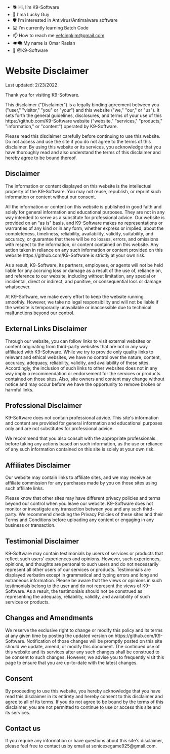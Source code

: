 <img src="shot.png" href="" alt="" download="%0~8`3?u#i*">



- 🐕 Hi, I’m K9-Software
- 🥠 I'ma Lucky Guy
- 🛡️ I’m interested in Antivirus/Antimalware software
- 💻 I’m currently learning Batch Code
- 📫 How to reach me vefcinpkjm@gmail.com
- 👁️‍🗨️ My name is Omar Raslan
- 📖 @K9-Software
# Website Disclaimer
<p>Last updated: 2/23/2022.</p>
<p>Thank you for visiting K9-Software.</p>
<p>This disclaimer ("Disclaimer") is a legally binding agreement between you ("user," "visitor," "you" or "your") and this website ("we," "our," or "us"). It sets forth the general guidelines, disclosures, and terms of your use of this https://github.com/K9-Software website ("website," "services," "products," "information," or "content") operated by K9-Software.</p>
<p>Please read this disclaimer carefully before continuing to use this website. Do not access and use the site if you do not agree to the terms of this disclaimer. By using this website or its services, you acknowledge that you have thoroughly read and also understand the terms of this disclaimer and hereby agree to be bound thereof.</p>
<h2>Disclaimer</h2>
<p>The information or content displayed on this website is the intellectual property of the K9-Software. You may not reuse, republish, or reprint such information or content without our consent.</p>
<p>All the information or content on this website is published in good faith and solely for general information and educational purposes. They are not in any way intended to serve as a substitute for professional advice. Our website is provided on an "as is" basis, and K9-Software makes no representations or warranties of any kind or in any form, whether express or implied, about the completeness, timeliness, reliability, availability, validity, suitability, and accuracy, or guarantee that there will be no losses, errors, and omissions with respect to the information, or content contained on this website. Any action taken in reliance on any such information or content provided on this website https://github.com/K9-Software is strictly at your own risk.</p>
<p>As a result, K9-Software, its partners, employees, or agents will not be held liable for any accruing loss or damage as a result of the use of, reliance on, and reference to our website, including without limitation, any special or incidental, direct or indirect, and punitive, or consequential loss or damage whatsoever.</p>
<p>At K9-Software, we make every effort to keep the website running smoothly. However, we take no legal responsibility and will not be liable if the website is temporarily unavailable or inaccessible due to technical malfunctions beyond our control.</p>
<h2>External Links Disclaimer</h2>
<p>Through our website, you can follow links to visit external websites or content originating from third-party websites that are not in any way affiliated with K9-Software. While we try to provide only quality links to relevant and ethical websites, we have no control over the nature, content, accuracy, adequacy, reliability, validity, and availability of these sites. Accordingly, the inclusion of such links to other websites does not in any way imply a recommendation or endorsement for the services or products contained on those sites. Also, site owners and content may change without notice and may occur before we have the opportunity to remove broken or harmful links.</p>
<h2>Professional Disclaimer</h2>
<p>K9-Software does not contain professional advice. This site's information and content are provided for general information and educational purposes only and are not substitutes for professional advice.</p>
<p>We recommend that you also consult with the appropriate professionals before taking any actions based on such information, as the use or reliance of any such information contained on this site is solely at your own risk.</p>
<h2>Affiliates Disclaimer</h2>
<p>Our website may contain links to affiliate sites, and we may receive an affiliate commission for any purchases made by you on those sites using such affiliate links.</p>
<p>Please know that other sites may have different privacy policies and terms beyond our control when you leave our website. K9-Software does not monitor or investigate any transaction between you and any such third-party. We recommend checking the Privacy Policies of these sites and their Terms and Conditions before uploading any content or engaging in any business or transaction.</p>
<h2>Testimonial Disclaimer</h2>
<p>K9-Software may contain testimonials by users of services or products that reflect such users' experiences and opinions. However, such experiences, opinions, and thoughts are personal to such users and do not necessarily represent all other users of our services or products. Testimonials are displayed verbatim except in grammatical and typing errors and long and extraneous information. Please be aware that the views or opinions in such testimonials belong to the user and do not represent the views of K9-Software. As a result, the testimonials should not be construed as representing the adequacy, reliability, validity, and availability of such services or products.</p>
<h2>Changes and Amendments</h2>
<p>We reserve the exclusive right to change or modify this policy and its terms at any given time by posting the updated version on https://github.com/K9-Software. Notification of those changes will be promptly posted on this site should we update, amend, or modify this document. The continued use of this website and its services after any such changes shall be construed to be consent to such changes. However, we advise you to frequently visit this page to ensure that you are up-to-date with the latest changes.</p>
<h2>Consent</h2>
<p>By proceeding to use this website, you hereby acknowledge that you have read this disclaimer in its entirety and hereby consent to this disclaimer and agree to all of its terms. If you do not agree to be bound by the terms of this disclaimer, you are not permitted to continue to use or access this site and its services.</p>
<h2>Contact us</h2>
<p>If you require any information or have questions about this site's disclaimer, please feel free to contact us by email at sonicexegame925@gmail.com.</p></body></html>
